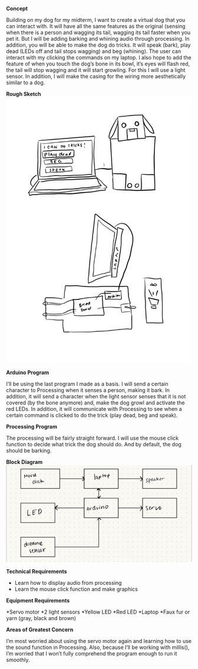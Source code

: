 **Concept**

  Building on my dog for my midterm, I want to create a virtual dog that you can interact with. It will have all the same 
features as the original (sensing when there is a person and wagging its tail, wagging its tail faster when you pet it. But I 
will be adding barking and whining audio through processing. In addition, you will be able to make the dog do tricks. It will 
speak (bark), play dead (LEDs off and tail stops wagging) and beg (whining). The user can interact with my clicking the 
commands on my laptop. I also hope to add the feature of when you touch the dog’s bone in its bowl, it’s eyes will flash red, 
the tail will stop wagging and it will start growling. For this I will use a light sensor. In addition, I will make the casing 
for the wiring more aesthetically similar to a dog. 

**Rough Sketch**
![](Final-Project/rough-sketch.jpg)

**Arduino Program**

  I’ll be using the last program I made as a basis. I will send a certain character to Processing when it senses a 
person, making it bark. In addition, it will send a character when the light sensor senses that it is not covered 
(by the bone anymore) and, make the dog growl and activate the red LEDs. In addition, it will communicate with Processing to 
see when a certain command is clicked to do the trick (play dead, beg and speak). 

**Processing Program**

  The processing will be fairly straight forward. I will use the mouse click function to decide what trick the dog should do. 
And by default, the dog should be barking. 

**Block Diagram**
![](Final-Project/block-diagram.jpg)

**Technical Requirements**
* Learn how to display audio from processing
* Learn the mouse click function and make graphics

**Equipment Requirements**

*Servo motor
*2 light sensors
*Yellow LED
*Red LED
*Laptop
*Faux fur or yarn (gray, black and brown)

**Areas of Greatest Concern**

I’m most worried about using the servo motor again and learning how to use the sound function in Processing. Also, because 
I’ll be working with millis(), I’m worried that I won’t fully comprehend the program enough to run it smoothly. 
